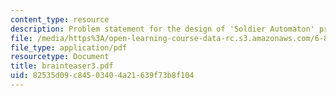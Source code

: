 ```yaml
---
content_type: resource
description: Problem statement for the design of 'Soldier Automaton' problem.
file: /media/https%3A/open-learning-course-data-rc.s3.amazonaws.com/6-896-theory-of-parallel-hardware-sma-5511-spring-2004/82535d09c84503404a21639f73b8f104_brainteaser3.pdf
file_type: application/pdf
resourcetype: Document
title: brainteaser3.pdf
uid: 82535d09-c845-0340-4a21-639f73b8f104
---
```

